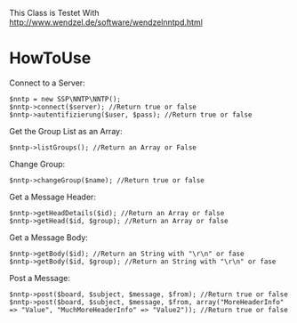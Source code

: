 This Class is Testet With http://www.wendzel.de/software/wendzelnntpd.html

# HowToUse

Connect to a Server:

	$nntp = new SSP\NNTP\NNTP();
	$nntp->connect($server); //Return true or false
	$nntp->autentifizierung($user, $pass); //Return true or false


Get the Group List as an Array:

	$nntp->listGroups(); //Return an Array or False

Change Group:

	$nntp->changeGroup($name); //Return true or false

Get a Message Header:

	$nntp->getHeadDetails($id); //Return an Array or false
	$nntp->getHead($id, $group); //Return an Array or false

Get a Message Body:

	$nntp->getBody($id); //Return an String with "\r\n" or fase
	$nntp->getBody($id, $group); //Return an String with "\r\n" or fase

Post a Message:

	$nntp->post($board, $subject, $message, $from); //Return true or false
	$nntp->post($board, $subject, $message, $from, array("MoreHeaderInfo" => "Value", "MuchMoreHeaderInfo" => "Value2")); //Return true or false

